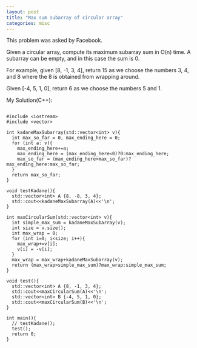 ```yaml
---
layout: post
title: "Max sum subarray of circular array"
categories: misc
---
```


This problem was asked by Facebook.

Given a circular array, compute its maximum subarray sum in O(n) time. A subarray can be empty, and in this case the sum is 0.

For example, given [8, -1, 3, 4], return 15 as we choose the numbers 3, 4, and 8 where the 8 is obtained from wrapping around.

Given [-4, 5, 1, 0], return 6 as we choose the numbers 5 and 1.


My Solution(C++):
```

#include <iostream>
#include <vector>

int kadaneMaxSubarray(std::vector<int> v){
  int max_so_far = 0, max_ending_here = 0;
  for (int a: v){
    max_ending_here+=a;
    max_ending_here = (max_ending_here<0)?0:max_ending_here;
    max_so_far = (max_ending_here>max_so_far)?max_ending_here:max_so_far;
  }
  return max_so_far;
}

void testKadane(){
  std::vector<int> A {8, -8, 3, 4};
  std::cout<<kadaneMaxSubarray(A)<<'\n';
}

int maxCircularSum(std::vector<int> v){
  int simple_max_sum = kadaneMaxSubarray(v);
  int size = v.size();
  int max_wrap = 0;
  for (int i=0; i<size; i++){
    max_wrap+=v[i];
    v[i] = -v[i];
  }
  max_wrap = max_wrap+kadaneMaxSubarray(v);
  return (max_wrap>simple_max_sum)?max_wrap:simple_max_sum;
}

void test(){
  std::vector<int> A {8, -1, 3, 4};
  std::cout<<maxCircularSum(A)<<'\n';
  std::vector<int> B {-4, 5, 1, 0};
  std::cout<<maxCircularSum(B)<<'\n';
}

int main(){
  // testKadane();
  test();
  return 0;
}
```
